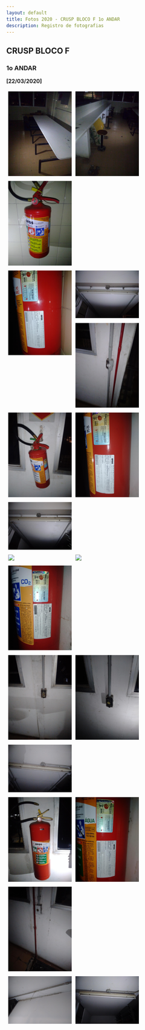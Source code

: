 ```yaml
---
layout: default
title: Fotos 2020 - CRUSP BLOCO F 1o ANDAR
description: Registro de fotografias
---
```


<!-- 
Em href="" colocar dentro das aspas o link 
do arquivo seja no drive ou no próprio github
LEMBRE-SE SEMPRE DE TORNÁ-LO PÚBLICO
-->

## CRUSP BLOCO F
### 1o ANDAR

<b>[22/03/2020]</b>
<p></p>
<div class = "row">
	<div class = "column" style="width:100%"><a href="./andar1/1.jpg" data-toggle="lightbox"><img src="./andar1/1.jpg"></a></div>
	<div class = "column" style="width:100%"><a href="./andar1/2.jpg" data-toggle="lightbox"><img src="./andar1/2.jpg"></a></div>
	<div class = "column" style="width:100%"><a href="./andar1/3.jpg" data-toggle="lightbox"><img src="./andar1/3.jpg"></a></div>
</div>
<div class = "row">
	<div class = "column" style="width:100%"><a href="./andar1/4.jpg" data-toggle="lightbox"><img src="./andar1/4.jpg"></a></div>
	<div class = "column" style="width:100%"><a href="./andar1/5.jpg" data-toggle="lightbox"><img src="./andar1/5.jpg"></a></div>
	<div class = "column" style="width:100%"><a href="./andar1/6.jpg" data-toggle="lightbox"><img src="./andar1/6.jpg"></a></div>
</div>
<div class = "row">
	<div class = "column" style="width:100%"><a href="./andar1/7.jpg" data-toggle="lightbox"><img src="./andar1/7.jpg"></a></div>
	<div class = "column" style="width:100%"><a href="./andar1/8.jpg" data-toggle="lightbox"><img src="./andar1/8.jpg"></a></div>
	<div class = "column" style="width:100%"><a href="./andar1/9.jpg" data-toggle="lightbox"><img src="./andar1/9.jpg"></a></div>
</div>
<div class = "row">
	<div class = "column" style="width:100%"><a href="./andar1/10.jpg" data-toggle="lightbox"><img src="./andar1/10.jpg"></a></div>
	<div class = "column" style="width:100%"><a href="./andar1/11.jpg" data-toggle="lightbox"><img src="./andar1/11.jpg"></a></div>
	<div class = "column" style="width:100%"><a href="./andar1/12.jpg" data-toggle="lightbox"><img src="./andar1/12.jpg"></a></div>
</div>
<div class = "row">
	<div class = "column" style="width:100%"><a href="./andar1/13.jpg" data-toggle="lightbox"><img src="./andar1/13.jpg"></a></div>
	<div class = "column" style="width:100%"><a href="./andar1/14.jpg" data-toggle="lightbox"><img src="./andar1/14.jpg"></a></div>
	<div class = "column" style="width:100%"><a href="./andar1/15.jpg" data-toggle="lightbox"><img src="./andar1/15.jpg"></a></div>
</div>
<div class = "row">
	<div class = "column" style="width:100%"><a href="./andar1/16.jpg" data-toggle="lightbox"><img src="./andar1/16.jpg"></a></div>
	<div class = "column" style="width:100%"><a href="./andar1/17.jpg" data-toggle="lightbox"><img src="./andar1/17.jpg"></a></div>
	<div class = "column" style="width:100%"><a href="./andar1/18.jpg" data-toggle="lightbox"><img src="./andar1/18.jpg"></a></div>
</div>
<div class = "row">
	<div class = "column" style="width:100%"><a href="./andar1/19.jpg" data-toggle="lightbox"><img src="./andar1/19.jpg"></a></div>
	<div class = "column" style="width:100%"><a href="./andar1/20.jpg" data-toggle="lightbox"><img src="./andar1/20.jpg"></a></div>
</div>


<style>
 /* Three image containers (use 25% for four, and 50% for two, etc) */
.column {
  float: left;
  width: 33.33% !important;
  padding: 5px;
}

/* Clear floats after image containers */
.row::after {
  content: "";
  clear: both;
  display: table;
} 
</style>
